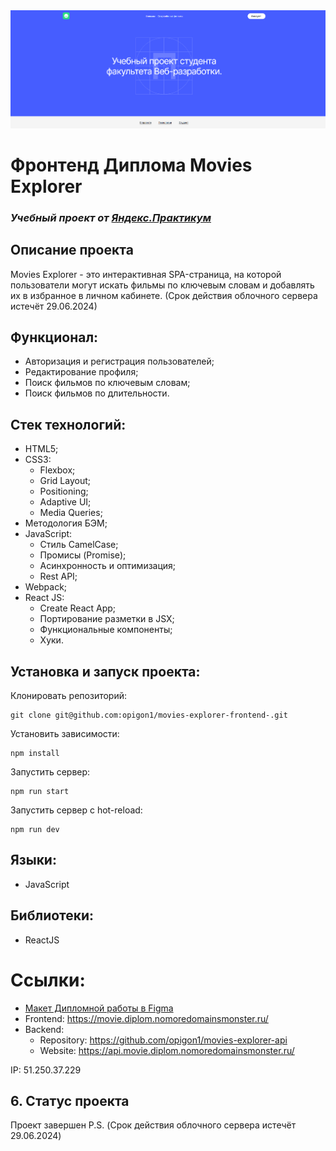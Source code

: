 <img src="./src/images/promo-md.png">

# Фронтенд Диплома Movies Explorer
### *Учебный проект от [Яндекс.Практикум](https://practicum.yandex.ru/web/)*

## Описание проекта
Movies Explorer - это интерактивная SPA-страница, на которой пользователи могут искать фильмы по ключевым словам и добавлять их в избранное в личном кабинете. 
(Срок действия облочного сервера истечёт  29.06.2024)
## Функционал:
- Авторизация и регистрация пользователей;
- Редактирование профиля;
- Поиск фильмов по ключевым словам;
- Поиск фильмов по длительности.

## Стек технологий:
- HTML5;
- CSS3:
  - Flexbox;
  - Grid Layout;
  - Positioning;
  - Adaptive UI;
  - Media Queries;
- Методология БЭМ;
- JavaScript:
  - Стиль CamelCase;
  - Промисы (Promise);
  - Асинхронность и оптимизация;
  - Rest API;
- Webpack;
- React JS:
  - Create React App;
  - Портирование разметки в JSX;
  - Функциональные компоненты;
  - Хуки.

## Установка и запуск проекта:
Клонировать репозиторий:

    git clone git@github.com:opigon1/movies-explorer-frontend-.git

Установить зависимости:

    npm install

Запустить сервер:

    npm run start

Запустить сервер с hot-reload:

    npm run dev

## Языки:
- JavaScript

## Библиотеки:
- ReactJS

# Ссылки:
- [Макет Дипломной работы в Figma](https://www.figma.com/file/6FMWkB94wE7KTkcCgUXtnC/Дипломный-проект?type=design&node-id=1-298&mode=design&t=C3GMeJaY5kKKKLmL-0)
- Frontend: https://movie.diplom.nomoredomainsmonster.ru/
- Backend: 
  - Repository: https://github.com/opigon1/movies-explorer-api
  - Website: https://api.movie.diplom.nomoredomainsmonster.ru/

IP: 51.250.37.229

<a name="enhancement"><h2>6. Статус проекта</h2></a>
Проект завершен
P.S.  (Срок действия облочного сервера истечёт 29.06.2024)
